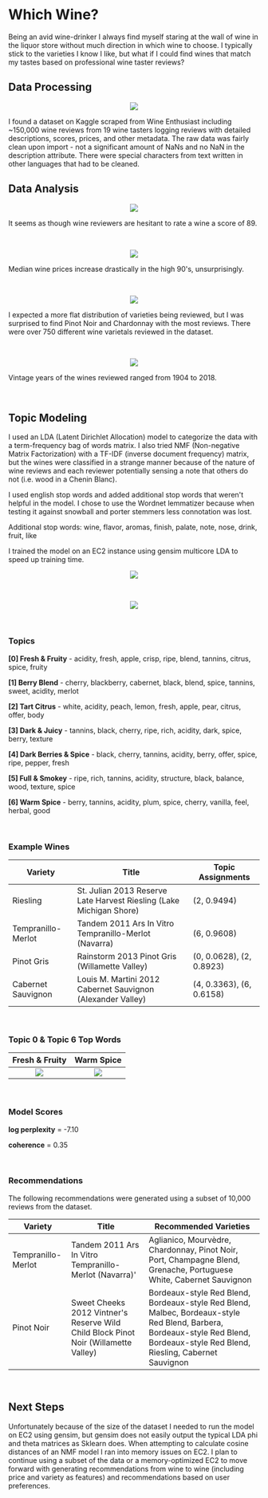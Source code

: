 # Which Wine?

Being an avid wine-drinker I always find myself staring at the wall of wine in the liquor store without much direction in which wine to choose. I typically stick to the varieties I know I like, but what if I could find wines that match my tastes based on professional wine taster reviews?

## Data Processing
<p align="center">
  <img src="https://github.com/vanessapolliard/which-wine/blob/master/images/rawdata.png">
</p>
I found a dataset on Kaggle scraped from Wine Enthusiast including ~150,000 wine reviews from 19 wine tasters logging reviews with detailed descriptions, scores, prices, and other metadata. The raw data was fairly clean upon import - not a significant amount of NaNs and no NaN in the description attribute. There were special characters from text written in other languages that had to be cleaned. 

## Data Analysis
<p align="center">
  <img src="https://github.com/vanessapolliard/which-wine/blob/master/images/ratings.png">
</p>
It seems as though wine reviewers are hesitant to rate a wine a score of 89.

&nbsp;
<p align="center">
  <img src="https://github.com/vanessapolliard/which-wine/blob/master/images/pricebyscore.png">
</p>
Median wine prices increase drastically in the high 90's, unsurprisingly.

&nbsp;
<p align="center">
  <img src="https://github.com/vanessapolliard/which-wine/blob/master/images/varieties.png">
</p>
I expected a more flat distribution of varieties being reviewed, but I was surprised to find Pinot Noir and Chardonnay with the most reviews. There were over 750 different wine varietals reviewed in the dataset.

&nbsp;
<p align="center">
  <img src="https://github.com/vanessapolliard/which-wine/blob/master/images/vintageyears.png">
</p>
Vintage years of the wines reviewed ranged from 1904 to 2018.

&nbsp;
## Topic Modeling
I used an LDA (Latent Dirichlet Allocation) model to categorize the data with a term-frequency bag of words matrix. I also tried NMF (Non-negative Matrix Factorization) with a TF-IDF (inverse document frequency) matrix, but the wines were classified in a strange manner because of the nature of wine reviews and each reviewer potentially sensing a note that others do not (i.e. wood in a Chenin Blanc).

I used english stop words and added additional stop words that weren't helpful in the model. I chose to use the Wordnet lemmatizer because when testing it against snowball and porter stemmers less connotation was lost.

Additional stop words: wine, flavor, aromas, finish, palate, note, nose, drink, fruit, like

I trained the model on an EC2 instance using gensim multicore LDA to speed up training time. 

<p align="center">
  <img src="https://github.com/vanessapolliard/which-wine/blob/master/images/wordcounthist.png">
</p>

&nbsp;
<p align="center">
  <img src="https://github.com/vanessapolliard/which-wine/blob/master/images/ratingwordcnt.png">
</p>

&nbsp;
### Topics

**[0] Fresh & Fruity** - acidity, fresh, apple, crisp, ripe, blend, tannins, citrus, spice, fruity

**[1] Berry Blend** - cherry, blackberry, cabernet, black, blend, spice, tannins, sweet, acidity, merlot

**[2] Tart Citrus** - white, acidity, peach, lemon, fresh, apple, pear, citrus, offer, body

**[3] Dark & Juicy** - tannins, black, cherry, ripe, rich, acidity, dark, spice, berry, texture

**[4] Dark Berries & Spice** - black, cherry, tannins, acidity, berry, offer, spice, ripe, pepper, fresh

**[5] Full & Smokey** - ripe, rich, tannins, acidity, structure, black, balance, wood, texture, spice

**[6] Warm Spice** - berry, tannins, acidity, plum, spice, cherry, vanilla, feel, herbal, good


&nbsp;
### Example Wines
|  Variety |  Title | Topic Assignments  |
|---|---|---|
|  Riesling |  St. Julian 2013 Reserve Late Harvest Riesling (Lake Michigan Shore) | (2, 0.9494)  |
|  Tempranillo-Merlot |  Tandem 2011 Ars In Vitro Tempranillo-Merlot (Navarra) |  (6, 0.9608) |
| Pinot Gris  | Rainstorm 2013 Pinot Gris (Willamette Valley)  | (0, 0.0628), (2, 0.8923)  |
|  Cabernet Sauvignon |  Louis M. Martini 2012 Cabernet Sauvignon (Alexander Valley) | (4, 0.3363), (6, 0.6158)  |

&nbsp;
### Topic 0 & Topic 6 Top Words
Fresh & Fruity            |  Warm Spice
:-------------------------:|:-------------------------:
![](https://github.com/vanessapolliard/which-wine/blob/master/images/topic0words.png)  |  ![](https://github.com/vanessapolliard/which-wine/blob/master/images/topic6words.png)


&nbsp;
### Model Scores
**log perplexity** = -7.10

**coherence** =  0.35

&nbsp;
### Recommendations
The following recommendations were generated using a subset of 10,000 reviews from the dataset.

|  Variety |  Title | Recommended Varieties  |
|---|---|---|
|  Tempranillo-Merlot | Tandem 2011 Ars In Vitro Tempranillo-Merlot (Navarra)'  | Aglianico, Mourvèdre, Chardonnay, Pinot Noir, Port, Champagne Blend, Grenache, Portuguese White, Cabernet Sauvignon |
|  Pinot Noir | Sweet Cheeks 2012 Vintner's Reserve Wild Child Block Pinot Noir (Willamette Valley)  | Bordeaux-style Red Blend, Bordeaux-style Red Blend, Malbec, Bordeaux-style Red Blend, Barbera, Bordeaux-style Red Blend, Bordeaux-style Red Blend, Riesling, Cabernet Sauvignon  |


&nbsp;
## Next Steps
Unfortunately because of the size of the dataset I needed to run the model on EC2 using gensim, but gensim does not easily output the typical LDA phi and theta matrices as Sklearn does. When attempting to calculate cosine distances of an NMF model I ran into memory issues on EC2. I plan to continue using a subset of the data or a memory-optimized EC2 to move forward with generating recommendations from wine to wine (including price and variety as features) and recommendations based on user preferences. 